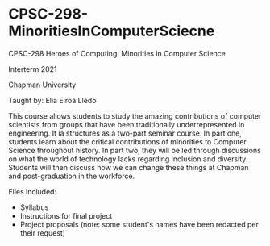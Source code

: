 # CPSC-298-MinoritiesInComputerSciecne
CPSC-298 Heroes of Computing: Minorities in Computer Science

Interterm 2021

Chapman University 

Taught by: Elia Eiroa Lledo

This course allows students to study the amazing contributions of computer scientists from groups that have been traditionally underrepresented in engineering.
It ia structures as a two-part seminar course. In part one, students learn about the critical contributions of minorities to Computer Science throughout history. In part two, they will be led through discussions on what the world of technology lacks regarding inclusion and diversity. Students will then discuss how we can change these things at Chapman and post-graduation in the workforce. 

Files included:
- Syllabus 
- Instructions for final project 
- Project proposals (note: some student's names have been redacted per their request)


